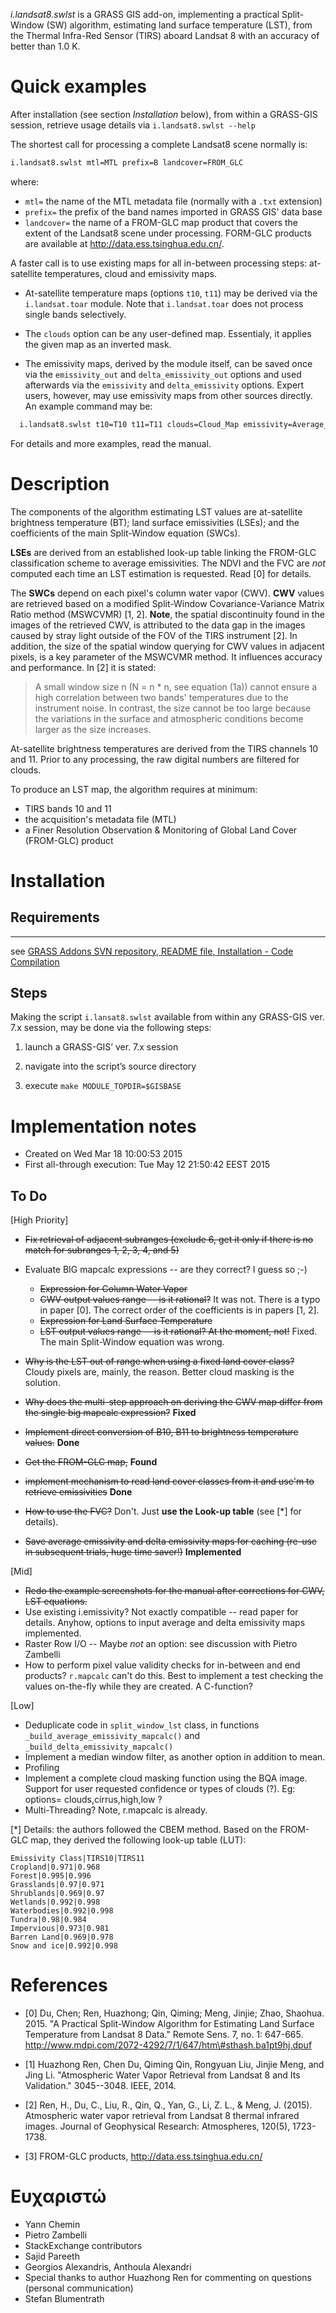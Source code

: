*i.landsat8.swlst* is a GRASS GIS add-on, implementing a practical Split-Window (SW)
algorithm, estimating land surface temperature (LST), from the Thermal Infra-Red
Sensor (TIRS) aboard Landsat 8 with an accuracy of better than 1.0 K.


Quick examples
==============

After installation (see section *Installation* below), from within a GRASS-GIS
session, retrieve usage details via `i.landsat8.swlst --help`

The shortest call for processing a complete Landsat8 scene normally is:

```bash
i.landsat8.swlst mtl=MTL prefix=B landcover=FROM_GLC
```

where:

- `mtl=` the name of the MTL metadata file (normally with a `.txt` extension)
- `prefix=` the prefix of the band names imported in GRASS GIS' data base
- `landcover=` the name of a FROM-GLC map product that covers the extent of the
  Landsat8 scene under processing. FORM-GLC products are available at
  <http://data.ess.tsinghua.edu.cn/>.

A faster call is to use existing maps for all in-between
processing steps: at-satellite temperatures, cloud and emissivity maps.

  * At-satellite temperature maps (options `t10`, `t11`) may be derived via
  the `i.landsat.toar` module. Note that `i.landsat.toar` does not
  process single bands selectively.

  * The `clouds` option can be any user-defined map. Essentialy, it applies
    the given map as an inverted mask.
    
  * The emissivity maps, derived by the module itself, can be saved once
    via the `emissivity_out` and `delta_emissivity_out` options and used
    afterwards via the `emissivity` and `delta_emissivity` options. Expert
    users, however, may use emissivity maps from other sources directly.
    An example command may be:

```bash
  i.landsat8.swlst t10=T10 t11=T11 clouds=Cloud_Map emissivity=Average_Emissivity_Map delta_emissivity=Delta_Emissivity_Map landcover=FROM_GLC -k -c 
```

For details and more examples, read the manual.


Description
===========

The components of the algorithm estimating LST values are at-satellite
brightness temperature (BT); land surface emissivities (LSEs); and the
coefficients of the main Split-Window equation (SWCs).

**LSEs** are derived from an established look-up table linking the FROM-GLC
classification scheme to average emissivities. The NDVI and the FVC are *not*
computed each time an LST estimation is requested. Read [0] for details.

The **SWCs** depend on each pixel's column water vapor (CWV). **CWV** values are
retrieved based on a modified Split-Window Covariance-Variance Matrix Ratio
method (MSWCVMR) [1, 2]. **Note**, the spatial discontinuity found in the
images of the retrieved CWV, is attributed to the data gap in the images caused
by stray light outside of the FOV of the TIRS instrument [2]. In addition, the
size of the spatial window querying for CWV values in adjacent pixels, is a key
parameter of the MSWCVMR method. It influences accuracy and performance. In [2]
it is stated:

> A small window size n (N = n * n, see equation (1a)) cannot ensure a high
> correlation between two bands' temperatures due to the instrument noise. In
> contrast, the size cannot be too large because the variations in the surface
> and atmospheric conditions become larger as the size increases.

At-satellite brightness temperatures are derived from the TIRS channels 10 and
11. Prior to any processing, the raw digital numbers are filtered for clouds.

To produce an LST map, the algorithm requires at minimum:

- TIRS bands 10 and 11
- the acquisition's metadata file (MTL)
- a Finer Resolution Observation & Monitoring of Global Land Cover (FROM-GLC)
  product

Installation
============

## Requirements
---------------

see [GRASS Addons SVN repository, README file, Installation - Code
Compilation](https://svn.osgeo.org/grass/grass-addons/README)

## Steps

Making the script `i.lansat8.swlst` available from within any GRASS-GIS ver.
7.x session, may be done via the following steps:

1.  launch a GRASS-GIS’ ver. 7.x session

2.  navigate into the script’s source directory

3.  execute `make MODULE_TOPDIR=$GISBASE`



Implementation notes
====================

- Created on Wed Mar 18 10:00:53 2015
- First all-through execution: Tue May 12 21:50:42 EEST 2015


## To Do

[High Priority]

- ~~Fix retrieval of adjacent subranges (exclude 6, get it only if there is no
  match for subranges 1, 2, 3, 4, and 5)~~

- Evaluate BIG mapcalc expressions -- are they correct?  I guess so ;-)

    - ~~Expression for Column Water Vapor~~
    - ~~CWV output values range -- is it rational?~~ It was not. There is a
      typo in paper [0]. The correct order of the coefficients is in papers [1,
      2].
    - ~~Expression for Land Surface Temperature~~
    - ~~LST output values range -- is it rational?  At the moment, not!~~
      Fixed. The main Split-Window equation was wrong.

- ~~Why is the LST out of range when using a fixed land cover class?~~ Cloudy
  pixels are, mainly, the reason. Better cloud masking is the solution.
- ~~Why does the multi-step approach on deriving the CWV map differ from the
  single big mapcalc expression?~~ **Fixed**
- ~~Implement direct conversion of B10, B11 to brightness temperature values.~~
  **Done**
- ~~Get the FROM-GLC map,~~ **Found**
- ~~implement mechanism to read land cover classes from it
  and use'm to retrieve emissivities~~ **Done**
- ~~How to use the FVC?~~ Don't. Just **use the Look-up table** (see [\*] for
  details).
- ~~Save average emissivity and delta emissivity maps for caching (re-use in
  subsequent trials, huge time saver!)~~ **Implemented**

[Mid]

- ~~Redo the example screenshots for the manual after corrections for CWV, LST
  equations.~~
- Use existing i.emissivity?  Not exactly compatible -- read paper for details.
  Anyhow, options to input average and delta emissivity maps implemented.
- Raster Row I/O -- Maybe *not* an option: see discussion with Pietro Zambelli
- How to perform pixel value validity checks for in-between and end products?
  `r.mapcalc` can't do this. Best to implement a test checking the values
  on-the-fly while they are created. A C-function?

[Low]

- Deduplicate code in `split_window_lst` class, in functions
`_build_average_emissivity_mapcalc()` and
`_build_delta_emissivity_mapcalc()`
- Implement a median window filter, as another option in addition to mean.
- Profiling
- Implement a complete cloud masking function using the BQA image. Support for
  user requested confidence or types of clouds (?). Eg: options=
  clouds,cirrus,high,low ?
- Multi-Threading? Note, r.mapcalc is already.

[\*] Details: the authors followed the CBEM method. Based on the FROM-GLC map,
they derived the following look-up table (LUT):

```
Emissivity Class|TIRS10|TIRS11
Cropland|0.971|0.968
Forest|0.995|0.996
Grasslands|0.97|0.971
Shrublands|0.969|0.97
Wetlands|0.992|0.998
Waterbodies|0.992|0.998
Tundra|0.98|0.984
Impervious|0.973|0.981
Barren Land|0.969|0.978
Snow and ice|0.992|0.998
```

References
==========

-   [0] Du, Chen; Ren, Huazhong; Qin, Qiming; Meng, Jinjie; Zhao,
    Shaohua. 2015. "A Practical Split-Window Algorithm for Estimating
    Land Surface Temperature from Landsat 8 Data." Remote Sens. 7, no.
    1: 647-665.
    http://www.mdpi.com/2072-4292/7/1/647/htm\#sthash.ba1pt9hj.dpuf

-   [1] Huazhong Ren, Chen Du, Qiming Qin, Rongyuan Liu, Jinjie Meng,
    and Jing Li. "Atmospheric Water Vapor Retrieval from Landsat 8 and
    Its Validation." 3045--3048. IEEE, 2014.

-   [2] Ren, H., Du, C., Liu, R., Qin, Q., Yan, G., Li, Z. L., & Meng, J.
    (2015). Atmospheric water vapor retrieval from Landsat 8 thermal infrared
    images. Journal of Geophysical Research: Atmospheres, 120(5), 1723-1738.

-   [3] FROM-GLC products, <http://data.ess.tsinghua.edu.cn/>

Ευχαριστώ
=========

- Yann Chemin
- Pietro Zambelli
- StackExchange contributors
- Sajid Pareeth
- Georgios Alexandris, Anthoula Alexandri
- Special thanks to author Huazhong Ren for commenting on questions (personal
communication)
- Stefan Blumentrath
